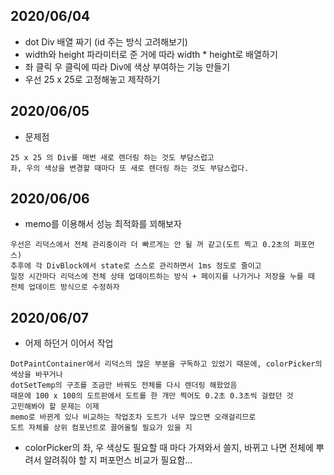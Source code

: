 ## 2020/06/04

- dot Div 배열 짜기 (id 주는 방식 고려해보기)
- width와 height 파라미터로 준 거에 따라 width \* height로 배열하기
- 좌 클릭 우 클릭에 따라 Div에 색상 부여하는 기능 만들기
- 우선 25 x 25로 고정해놓고 제작하기

## 2020/06/05

- 문제점

```
25 x 25 의 Div를 매번 새로 렌더링 하는 것도 부담스럽고
좌, 우의 색상을 변경할 때마다 또 새로 렌더링 하는 것도 부담스럽다.
```

## 2020/06/06

- memo를 이용해서 성능 최적화를 꾀해보자

```
우선은 리덕스에서 전체 관리중이라 더 빠르게는 안 될 꺼 같고(도트 찍고 0.2초의 퍼포먼스)
추후에 각 DivBlock에서 state로 스스로 관리하면서 1ms 정도로 줄이고
일정 시간마다 리덕스에 전체 상태 업데이트하는 방식 + 페이지를 나가거나 저장을 누를 때 전체 업데이트 방식으로 수정하자
```

## 2020/06/07

- 어제 하던거 이어서 작업

```
DotPaintContainer에서 리덕스의 많은 부분을 구독하고 있었기 때문에, colorPicker의 색상을 바꾸거나
dotSetTemp의 구조를 조금만 바꿔도 전체를 다시 렌더링 해왔었음
때문에 100 x 100의 도트판에서 도트를 한 개만 찍어도 0.2초 0.3초씩 걸렸던 것
고민해봐야 할 문제는 이제
memo로 바뀐게 있나 비교하는 작업조차 도트가 너무 많으면 오래걸리므로
도트 자체를 상위 컴포넌트로 끌어올릴 필요가 있을 지
```

- colorPicker의 좌, 우 색상도 필요할 때 마다 가져와서 쓸지, 바뀌고 나면 전체에 뿌려서 알려줘야 할 지 퍼포먼스 비교가 필요함...
